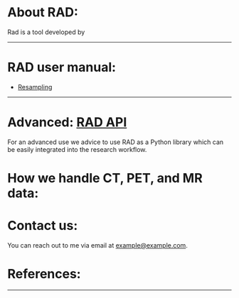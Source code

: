 # About RAD:

Rad is a tool developed by

---

# RAD user manual:

- [Resampling](home.md)
---

# Advanced: [RAD API](home.md)

For an advanced use we advice to use RAD as a Python library which can be easily integrated into the research workflow.

# How we handle CT, PET, and MR data:
 

# Contact us:

You can reach out to me via email at [example@example.com](mailto:example@example.com).

# References:
---

